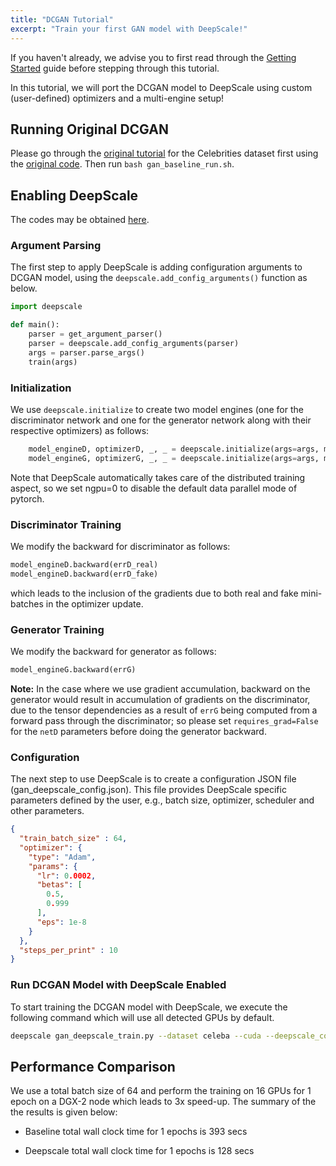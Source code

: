 ```yaml
---
title: "DCGAN Tutorial"
excerpt: "Train your first GAN model with DeepScale!"
---
```


If you haven't already, we advise you to first read through the [Getting Started](/getting-started/) guide before stepping through this
tutorial.

In this tutorial, we will port the DCGAN model to DeepScale using custom (user-defined) optimizers and a multi-engine setup!

## Running Original DCGAN

Please go through the [original tutorial](https://pytorch.org/tutorials/beginner/dcgan_faces_tutorial.html) for the Celebrities dataset first using the [original code](https://github.com/pytorch/examples/blob/master/dcgan/main.py). Then run `bash gan_baseline_run.sh`.


## Enabling DeepScale

The codes may be obtained [here](https://github.com/khulnasoft-lab/DeepScaleExamples/tree/master/gan).

### Argument Parsing

The first step to apply DeepScale is adding configuration arguments to DCGAN model, using the `deepscale.add_config_arguments()` function as below.

```python
import deepscale

def main():
    parser = get_argument_parser()
    parser = deepscale.add_config_arguments(parser)
    args = parser.parse_args()
    train(args)
```



### Initialization

We use `deepscale.initialize` to create two model engines (one for the discriminator network and one for the generator network along with their respective optimizers) as follows:

```python
    model_engineD, optimizerD, _, _ = deepscale.initialize(args=args, model=netD, model_parameters=netD.parameters(), optimizer=optimizerD)
    model_engineG, optimizerG, _, _ = deepscale.initialize(args=args, model=netG, model_parameters=netG.parameters(), optimizer=optimizerG)

```

Note that DeepScale automatically takes care of the distributed training aspect, so we set ngpu=0 to disable the default data parallel mode of pytorch.

### Discriminator Training

We modify the backward for discriminator as follows:

```python
model_engineD.backward(errD_real)
model_engineD.backward(errD_fake)
```

which leads to the inclusion of the gradients due to both real and fake mini-batches in the optimizer update.

### Generator Training

We modify the backward for generator as follows:

```python
model_engineG.backward(errG)
```

**Note:** In the case where we use gradient accumulation, backward on the generator would result in accumulation of gradients on the discriminator, due to the tensor dependencies as a result of `errG` being computed from a forward pass through the discriminator; so please set `requires_grad=False` for the `netD` parameters before doing the generator backward.

### Configuration

The next step to use DeepScale is to create a configuration JSON file (gan_deepscale_config.json). This file provides DeepScale specific parameters defined by the user, e.g., batch size, optimizer, scheduler and other parameters.

```json
{
  "train_batch_size" : 64,
  "optimizer": {
    "type": "Adam",
    "params": {
      "lr": 0.0002,
      "betas": [
        0.5,
        0.999
      ],
      "eps": 1e-8
    }
  },
  "steps_per_print" : 10
}
```



### Run DCGAN Model with DeepScale Enabled

To start training the DCGAN model with DeepScale, we execute the following command which will use all detected GPUs by default.

```bash
deepscale gan_deepscale_train.py --dataset celeba --cuda --deepscale_config gan_deepscale_config.json --tensorboard_path './runs/deepscale'
```

## Performance Comparison

We use a total batch size of 64 and perform the training on 16 GPUs for 1 epoch on a DGX-2 node which leads to 3x speed-up. The summary of the the results is given below:

- Baseline total wall clock time for 1 epochs is 393 secs

- Deepscale total wall clock time for 1 epochs is 128 secs


###

